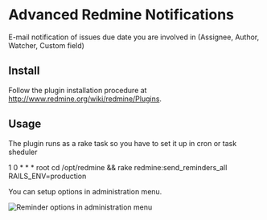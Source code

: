 # Advanced Redmine Notifications

E-mail notification of issues due date you are involved in (Assignee, Author, Watcher, Custom field)

## Install

Follow the plugin installation procedure at http://www.redmine.org/wiki/redmine/Plugins.

## Usage

The plugin runs as a rake task so you have to set it up in cron or task sheduler

1 0 * * *       root    cd /opt/redmine && rake redmine:send_reminders_all RAILS_ENV=production

You can setup options in administration menu.

![Reminder options in administration menu](https://raw.github.com/Undev/redmine_reminder/feature/1.4-compatibility/screenshot.png)
